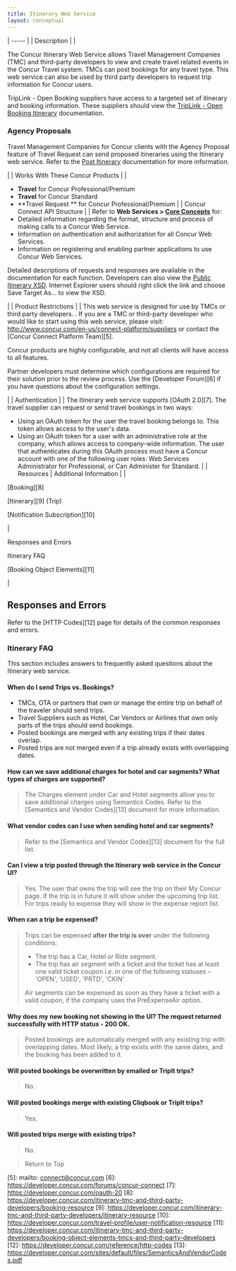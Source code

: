 ```yaml
---
title: Itinerary Web Service
layout: conceptual
---
```






| ----- |
|  Description |
|

The Concur Itinerary Web Service allows Travel Management Companies (TMC) and third-party developers to view and create travel related events in the Concur Travel system. TMCs can post bookings for any travel type. This web service can also be used by third party developers to request trip information for Concur users.

TripLink - Open Booking suppliers have access to a targeted set of itinerary and booking information. These suppliers should view the [TripLink - Open Booking Itinerary][1] documentation.

###  Agency Proposals

Travel Management Companies for Concur clients with the Agency Proposal feature of Travel Request can send proposed itineraries using the Itinerary web service. Refer to the [Post Itinerary][2] documentation for more information.

 |
|  Works With These Concur Products |
|

* **Travel** for Concur Professional/Premium
* **Travel** for Concur Standard
* **Travel Request ** for Concur Professional/Premium
 |
|  Concur Connect API Structure |
|  Refer to **Web Services > [Core Concepts][3]** for:
* Detailed information regarding the format, structure and process of making calls to a Concur Web Service.
* Information on authentication and authorization for all Concur Web Services.
* Information on registering and enabling partner applications to use Concur Web Services.

Detailed descriptions of requests and responses are available in the documentation for each function. Developers can also view the [Public Itinerary XSD][4]. Internet Explorer users should right click the link and choose Save Target As... to view the XSD.

 |
|  Product Restrictions |
|  This web service is designed for use by TMCs or third party developers. . If you are a TMC or third-party developer who would like to start using this web service, please visit: <http://www.concur.com/en-us/connect-platform/suppliers> or contact the [Concur Connect Platform Team][5].

Concur products are highly configurable, and not all clients will have access to all features.

Partner developers must determine which configurations are required for their solution prior to the review process. Use the [Developer Forum][6] if you have questions about the configuration settings.

 |
|  Authentication |
|  The Itinerary web service supports [OAuth 2.0][7]. The travel supplier can request or send travel bookings in two ways:

* Using an OAuth token for the user the travel booking belongs to. This token allows access to the user's data.
* Using an OAuth token for a user with an administrative role at the company, which allows access to company-wide information. The user that authenticates during this OAuth process must have a Concur account with one of the following user roles: Web Services Administrator for Professional, or Can Administer for Standard.
 |
|  Resources |  Additional Information |
|

[Booking][8]

[Itinerary][9] (Trip)

[Notification Subscription][10]

 |

Responses and Errors

Itinerary FAQ

[Booking Object Elements][11]

 |

##  Responses and Errors

Refer to the [HTTP Codes][12] page for details of the common responses and errors.

###  Itinerary FAQ

This section includes answers to frequently asked questions about the Itinerary web service.

####  When do I send Trips vs. Bookings?

* TMCs, OTA or partners that own or manage the entire trip on behalf of the traveler should send trips.
* Travel Suppliers such as Hotel, Car Vendors or Airlines that own only parts of the trips should send bookings.
* Posted bookings are merged with any existing trips if their dates overlap.
* Posted trips are not merged even if a trip already exists with overlapping dates.

####  How can we save additional charges for hotel and car segments? What types of charges are supported?

> The Charges element under Car and Hotel segments allow you to save additional charges using Semantics Codes. Refer to the [Semantics and Vendor Codes][13] document for more information.

####  What vendor codes can I use when sending hotel and car segments?

> Refer to the [Semantics and Vendor Codes][13] document for the full list.

####  Can I view a trip posted through the Itinerary web service in the Concur UI?

> Yes. The user that owns the trip will see the trip on their My Concur page. If the trip is in future it will show under the upcoming trip list. For trips ready to expense they will show in the expense report list.

####  When can a trip be expensed?

> Trips can be expensed **after the trip is over** under the following conditions:
>
> * The trip has a Car, Hotel or Ride segment.
> * The trip has air segment with a ticket and the ticket has at least one valid ticket coupon i.e. in one of the following statuses –  'OPEN', 'USED', 'PRTD', 'CKIN'
>
> Air segments can be expensed as soon as they have a ticket with a valid coupon, if the company uses the PreExpenseAir option.

####  Why does my new booking not showing in the UI? The request returned successfully with HTTP status - 200 OK.

> Posted bookings are automatically merged with any existing trip with overlapping dates. Most likely, a trip exists with the same dates, and the booking has been added to it.

####  Will posted bookings be overwritten by emailed or TripIt trips? 

> No.

####  Will posted bookings merge with existing Cliqbook or TripIt trips? 

> Yes.

####  Will posted trips merge with existing trips? 

> No.

> Return to Top

  


[1]: https://developer.concur.com/itinerary-triplink-suppliers
[2]: https://developer.concur.com/itinerary-tmc-and-third-party-developers/itinerary-resource/itinerary-resource-post
[3]: https://developer.concur.com/api-documentation/core-concepts
[4]: https://developer.concur.com/sites/default/files/ItinServices_Public_0.xsd
[5]: mailto: connect@concur.com
[6]: https://developer.concur.com/forums/concur-connect
[7]: https://developer.concur.com/oauth-20
[8]: https://developer.concur.com/itinerary-tmc-and-third-party-developers/booking-resource
[9]: https://developer.concur.com/itinerary-tmc-and-third-party-developers/itinerary-resource
[10]: https://developer.concur.com/travel-profile/user-notification-resource
[11]: https://developer.concur.com/itinerary-tmc-and-third-party-developers/booking-object-elements-tmcs-and-third-party-developers
[12]: https://developer.concur.com/reference/http-codes
[13]: https://developer.concur.com/sites/default/files/SemanticsAndVendorCodes.pdf
